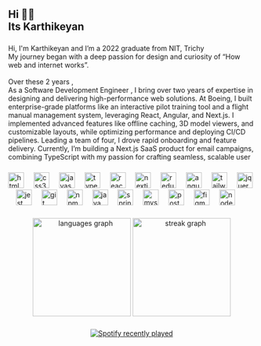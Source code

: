 <h2 align="left">Hi 👋🏽<br>Its Karthikeyan</h2>

###

<p align="left">Hi, I'm Karthikeyan and I’m a 2022 graduate from NIT, Trichy<br>My journey began with a deep passion for design and curiosity of “How web and internet works”.<br><br>Over these 2 years ,<br>As a Software Development Engineer , I bring over two years of expertise in designing and delivering high-performance web solutions. At Boeing, I built enterprise-grade platforms like an interactive pilot training tool and a flight manual management system, leveraging React, Angular, and Next.js. I implemented advanced features like offline caching, 3D model viewers, and customizable layouts, while optimizing performance and deploying CI/CD pipelines. Leading a team of four, I drove rapid onboarding and feature delivery. Currently, I’m building a Next.js SaaS product for email campaigns, combining TypeScript with my passion for crafting seamless, scalable user</p>

###

<div align="left">
  <img src="https://skillicons.dev/icons?i=html" height="32" alt="html5 logo"  />
  <img width="12" />
  <img src="https://skillicons.dev/icons?i=css" height="32" alt="css3 logo"  />
  <img width="12" />
  <img src="https://skillicons.dev/icons?i=js" height="32" alt="javascript logo"  />
  <img width="12" />
  <img src="https://skillicons.dev/icons?i=ts" height="32" alt="typescript logo"  />
  <img width="12" />
  <img src="https://skillicons.dev/icons?i=react" height="32" alt="react logo"  />
  <img width="12" />
  <img src="https://skillicons.dev/icons?i=nextjs" height="32" alt="nextjs logo"  />
  <img width="12" />
  <img src="https://skillicons.dev/icons?i=redux" height="32" alt="redux logo"  />
  <img width="12" />
  <img src="https://skillicons.dev/icons?i=angular" height="32" alt="angularjs logo"  />
  <img width="12" />
  <img src="https://skillicons.dev/icons?i=tailwind" height="32" alt="tailwindcss logo"  />
  <img width="12" />
  <img src="https://skillicons.dev/icons?i=jquery" height="32" alt="jquery logo"  />
  <img width="12" />
  <img src="https://skillicons.dev/icons?i=jest" height="32" alt="jest logo"  />
  <img width="12" />
  <img src="https://skillicons.dev/icons?i=git" height="32" alt="git logo"  />
  <img width="12" />
  <img src="https://cdn.jsdelivr.net/gh/devicons/devicon/icons/npm/npm-original-wordmark.svg" height="32" alt="npm logo"  />
  <img width="12" />
  <img src="https://skillicons.dev/icons?i=java" height="32" alt="java logo"  />
  <img width="12" />
  <img src="https://skillicons.dev/icons?i=spring" height="32" alt="spring logo"  />
  <img width="12" />
  <img src="https://skillicons.dev/icons?i=mysql" height="32" alt="mysql logo"  />
  <img width="12" />
  <img src="https://skillicons.dev/icons?i=postgres" height="32" alt="postgresql logo"  />
  <img width="12" />
  <img src="https://skillicons.dev/icons?i=figma" height="32" alt="figma logo"  />
  <img width="12" />
  <img src="https://skillicons.dev/icons?i=nodejs" height="32" alt="nodejs logo"  />
</div>

###

<div align="center">
  <img src="https://github-readme-stats.vercel.app/api/top-langs?username=Kar99k&locale=en&hide_title=false&layout=compact&card_width=320&langs_count=5&theme=dracula&hide_border=false&order=2" height="200" alt="languages graph"  />
  <img src="https://streak-stats.demolab.com?user=Kar99k&locale=en&mode=daily&theme=dracula&hide_border=false&border_radius=5&order=3" height="200" alt="streak graph"  />
</div>

###

<div align="center">
  <a href="https://open.spotify.com/user/31y5tzo6tdl4sdzhlb7yez22p7yy">
    <img src="https://spotify-recently-played-readme.vercel.app/api?user=31y5tzo6tdl4sdzhlb7yez22p7yy&count=5&unique=false" alt="Spotify recently played"  />
  </a>
</div>

###
